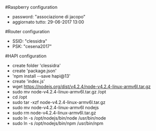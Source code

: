 #Raspberry configuration

- password: "associazione di jacopo"
- aggiornato tutto: 29-06-2017 13:00

#Router configuration

- SSID: "clessidra"
- PSK: "cesena2017"

#HAPI configuration
- create folder 'clessidra'
- create 'package.json'
- 'npm install --save hapi@13'
- create 'index.js'
- wget https://nodejs.org/dist/v4.2.4/node-v4.2.4-linux-armv6l.tar.gz
- sudo mv node-v4.2.4-linux-armv6l.tar.gz /opt
- cd /opt
- sudo tar -xzf node-v4.2.4-linux-armv6l.tar.gz
- sudo mv node-v4.2.4-linux-armv6l nodejs
- sudo rm node-v4.2.4-linux-armv6l.tar.gz
- sudo ln -s /opt/nodejs/bin/node /usr/bin/node
- sudo ln -s /opt/nodejs/bin/npm /usr/bin/npm
